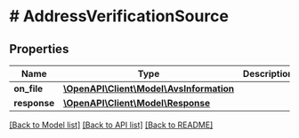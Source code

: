# # AddressVerificationSource

## Properties

Name | Type | Description | Notes
------------ | ------------- | ------------- | -------------
**on_file** | [**\OpenAPI\Client\Model\AvsInformation**](AvsInformation.md) |  | [optional]
**response** | [**\OpenAPI\Client\Model\Response**](Response.md) |  | [optional]

[[Back to Model list]](../../README.md#models) [[Back to API list]](../../README.md#endpoints) [[Back to README]](../../README.md)
